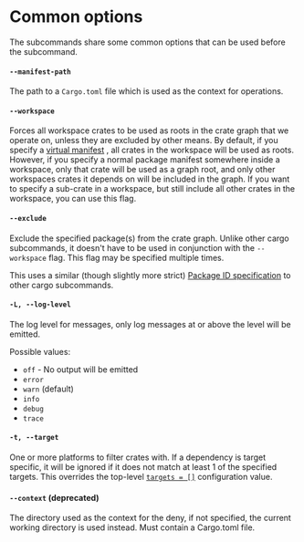 # Common options

The subcommands share some common options that can be used before the
subcommand.

#### `--manifest-path`

The path to a `Cargo.toml` file which is used as the context for operations.

#### `--workspace`

Forces all workspace crates to be used as roots in the crate graph that we
operate on, unless they are excluded by other means. By default, if you specify
a [virtual manifest](https://doc.rust-lang.org/cargo/reference/manifest.html#virtual-manifest)
, all crates in the workspace will be used as roots. However, if you specify a
normal package manifest somewhere inside a workspace, only that crate will be
used as a graph root, and only other workspaces crates it depends on will be
included in the graph. If you want to specify a sub-crate in a workspace, but
still include all other crates in the workspace, you can use this flag.

#### `--exclude`

Exclude the specified package(s) from the crate graph. Unlike other cargo
subcommands, it doesn't have to be used in conjunction with the `--workspace`
flag. This flag may be specified multiple times.

This uses a similar (though slightly more strict)
[Package ID specification](https://doc.rust-lang.org/cargo/commands/cargo-pkgid.html)
to other cargo subcommands.

#### `-L, --log-level`

The log level for messages, only log messages at or above the level will be 
emitted.

Possible values:
* `off` - No output will be emitted
* `error`
* `warn` (default)
* `info`
* `debug`
* `trace`

#### `-t, --target`

One or more platforms to filter crates with. If a dependency is target specific,
it will be ignored if it does not match at least 1 of the specified targets. 
This overrides the top-level [`targets = []`](../checks/cfg.md) configuration 
value.

#### `--context` (deprecated)

The directory used as the context for the deny, if not specified, the current 
working directory is used instead. Must contain a Cargo.toml file.
